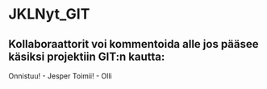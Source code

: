 # JKLNyt_GIT
## Kollaboraattorit voi kommentoida alle jos pääsee käsiksi projektiin GIT:n kautta:

Onnistuu! - Jesper
Toimii! - Olli